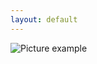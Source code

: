 ```yaml
---
layout: default
---
```

![Picture example](https://raw.githubusercontent.com/kvartirnik/website/gh-pages/images/kvartirnik_photos/29.jpg)

